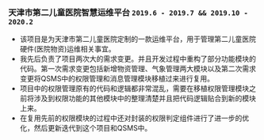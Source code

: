 ### **天津市第二儿童医院智慧运维平台** `2019.6 - 2019.7 && 2019.10 - 2020.2`

- 该项目是为天津市第二儿童医院定制的一款运维平台，用于管理第二儿童医院硬件(医院物资)运维相关事宜。<br>
- 我先后负责了项目两次大的需求变更。并且开发过程中重构了部分功能模块的代码。第一次需求变更包括新增物资管理、气象管理两大模块以及第二次需求变更将QSMS中的权限管理和消息管理模块移植过来进行复用。<br>
- 项目中的权限管理原有的代码和逻辑都非常混乱，需要在移植权限管理模块之前将涉及到权限功能的其他模块中的整理清楚并且把代码逻辑贴合到新的模块上来。<br>
- 在复用先前的权限模块的过程中还对封装的权限判定组件进行了进一步的优化，然后更新迭代到这个项目和QSMS中。<br>